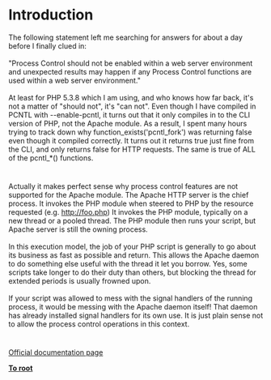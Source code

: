 # Introduction



The following statement left me searching for answers for about a day before I finally clued in:<br><br>"Process Control should not be enabled within a web server environment and unexpected results may happen if any Process Control functions are used within a web server environment."<br><br>At least for PHP 5.3.8 which I am using, and who knows how far back, it&apos;s not a matter of "should not", it&apos;s "can not". Even though I have compiled in PCNTL with --enable-pcntl, it turns out that it only compiles in to the CLI version of PHP, not the Apache module. As a result, I spent many hours trying to track down why function_exists(&apos;pcntl_fork&apos;) was returning false even though it compiled correctly. It turns out it returns true just fine from the CLI, and only returns false for HTTP requests. The same is true of ALL of the pcntl_*() functions.  

#

Actually it makes perfect sense why process control features are not supported for the Apache module. The Apache HTTP server is the chief process. It invokes the PHP module when steered to PHP by the resource requested (e.g. http://foo.php) It invokes the PHP module, typically on a new thread or a pooled thread. The PHP module then runs your script, but Apache server is still the owning process.<br><br>In this execution model, the job of your PHP script is generally to go about its business as fast as possible and return. This allows the Apache daemon to do something else useful with the thread it let you borrow. Yes, some scripts take longer to do their duty than others, but blocking the thread for extended periods is usually frowned upon.<br><br>If your script was allowed to mess with the signal handlers of the running process, it would be messing with the Apache daemon itself! That daemon has already installed signal handlers for its own use. It is just plain sense not to allow the process control operations in this context.  

#

[Official documentation page](https://www.php.net/manual/en/intro.pcntl.php)

**[To root](/README.md)**